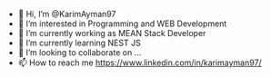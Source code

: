 - 👋 Hi, I’m @KarimAyman97
- 👀 I’m interested in Programming and  WEB Development
- 🌱 I’m currently working as  MEAN Stack Developer
- 🌱 I’m currently learning NEST JS 
- 💞️ I’m looking to collaborate on ...
- 📫 How to reach me https://www.linkedin.com/in/karimayman97/

<!---
KarimAyman97/KarimAyman97 is a ✨ special ✨ repository because its `README.md` (this file) appears on your GitHub profile.
You can click the Preview link to take a look at your changes.
--->
